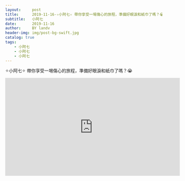 ```yaml
---
layout:     post
title:      2019-11-16-✧小阿七✧ 帶你享受一埸傷心的旅程，準備好眼淚和紙巾了嗎？😭【一首入心，二首入坑，三首淪陷】《問》《只是太愛你》《四塊五》《你一定要幸福》《一生所愛》《思念誰》《飄搖》《袖手旁觀》《勇氣》.md
subtitle:   小阿七
date:       2019-11-16
author:     BY landv
header-img: img/post-bg-swift.jpg
catalog: true
tags:
    - 小阿七
    - 小阿七
    - 小阿七
---
```


✧小阿七✧ 帶你享受一埸傷心的旅程，準備好眼淚和紙巾了嗎？😭

<iframe width="560" height="315" src="https://www.youtube.com/embed/_Vf3ff49nyw" frameborder="0" allow="accelerometer; autoplay; encrypted-media; gyroscope; picture-in-picture" allowfullscreen></iframe>
